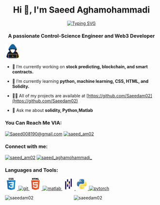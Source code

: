 <h1 align="center">Hi 👋, I'm Saeed Aghamohammadi</h1>
<p align="center"><a href="https://git.io/typing-svg"><img src="https://readme-typing-svg.demolab.com?font=Fira+Code&pause=1000&width=435&lines=A+Control-Science+Engineer+;++++++++++++++Web+3+Developer+;I'm+a+programming+lover;Eager+to+collaborate+with+you+" alt="Typing SVG" /></a>
<h3 align="center">A passionate Control-Science Engineer and Web3 Developer</h3>
<picture><img src = "https://github.com/0xAbdulKhalid/0xAbdulKhalid/raw/main/assets/mdImages/about_me.gif" width = 50px></picture> 


- 🔭 I’m currently working on **stock predicting, blockchain, and smart contracts.**

- 🌱 I’m currently learning **python, machine learning, CSS, HTML, and Solidity.**

- 👨‍💻 All of my projects are available at [https://github.com/Saeedam02](https://github.com/Saeedam02)

- 💬 Ask me about **solidity, Python,Matlab**

<h3 align="left">You Can Reach Me VIA:</h3>
<p align="left">
<a href="mailto:Saeed008190@gmail.com" target="blank"><img align="center" src="https://upload.wikimedia.org/wikipedia/commons/7/7e/Gmail_icon_%282020%29.svg" alt="Saeed008190@gmail.com" height="35" width="35" /></a>
<a href="https://t.me/saeed_am02" target="blank"><img align="center" src="https://upload.wikimedia.org/wikipedia/commons/8/83/Telegram_2019_Logo.svg" alt="saeed_am02" height="35" width="35" /></a>
</p>

<h3 align="left">Connect with me:</h3>
<p align="left">
<a href="https://twitter.com/saeed_am02" target="blank"><img align="center" src="https://raw.githubusercontent.com/rahuldkjain/github-profile-readme-generator/master/src/images/icons/Social/twitter.svg" alt="saeed_am02" height="30" width="40" /></a>
<a href="https://instagram.com/saeed_aghamohammadi_" target="blank"><img align="center" src="https://raw.githubusercontent.com/rahuldkjain/github-profile-readme-generator/master/src/images/icons/Social/instagram.svg" alt="saeed_aghamohammadi_" height="30" width="40" /></a>
</p>

<h3 align="left">Languages and Tools:</h3>
<p align="left"> <a href="https://www.w3schools.com/css/" target="_blank" rel="noreferrer"> <img src="https://raw.githubusercontent.com/devicons/devicon/master/icons/css3/css3-original-wordmark.svg" alt="css3" width="40" height="40"/> </a> <a href="https://git-scm.com/" target="_blank" rel="noreferrer"> <img src="https://www.vectorlogo.zone/logos/git-scm/git-scm-icon.svg" alt="git" width="40" height="40"/> </a> <a href="https://www.w3.org/html/" target="_blank" rel="noreferrer"> <img src="https://raw.githubusercontent.com/devicons/devicon/master/icons/html5/html5-original-wordmark.svg" alt="html5" width="40" height="40"/> </a> <a href="https://www.mathworks.com/" target="_blank" rel="noreferrer"> <img src="https://upload.wikimedia.org/wikipedia/commons/2/21/Matlab_Logo.png" alt="matlab" width="40" height="40"/> </a> <a href="https://pandas.pydata.org/" target="_blank" rel="noreferrer"> <img src="https://raw.githubusercontent.com/devicons/devicon/2ae2a900d2f041da66e950e4d48052658d850630/icons/pandas/pandas-original.svg" alt="pandas" width="40" height="40"/> </a> <a href="https://www.python.org" target="_blank" rel="noreferrer"> <img src="https://raw.githubusercontent.com/devicons/devicon/master/icons/python/python-original.svg" alt="python" width="40" height="40"/> </a> <a href="https://pytorch.org/" target="_blank" rel="noreferrer"> <img src="https://www.vectorlogo.zone/logos/pytorch/pytorch-icon.svg" alt="pytorch" width="40" height="40"/> </a> </p>

<div>
  <img width="45%" align="left" src="https://github-readme-stats.vercel.app/api/top-langs/?username=saeedam02&theme=vue-dark&show_icons=true&locale=en&layout=compact&hide_border=true" alt="saeedam02" />
  <img width="50%"  src="https://github-readme-streak-stats.herokuapp.com/?user=saeedam02&theme=vue-dark&hide_border=true" alt="saeedam02" />
</div>

